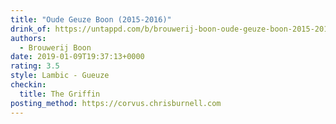 ```yaml
---
title: "Oude Geuze Boon (2015-2016)"
drink_of: https://untappd.com/b/brouwerij-boon-oude-geuze-boon-2015-2016/2446638
authors:
  - Brouwerij Boon
date: 2019-01-09T19:37:13+0000
rating: 3.5
style: Lambic - Gueuze
checkin:
  title: The Griffin
posting_method: https://corvus.chrisburnell.com
---
```

